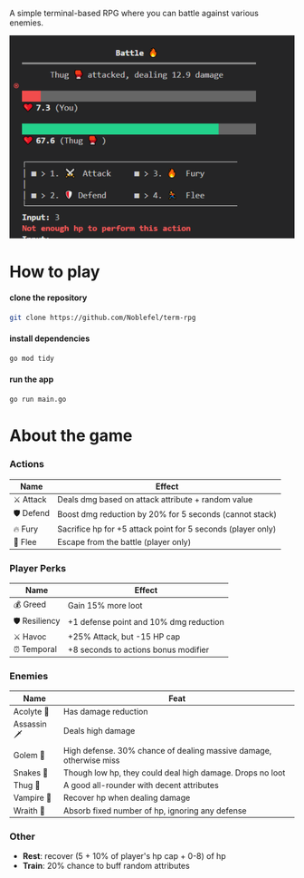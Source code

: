 A simple terminal-based RPG where you can battle against various enemies.

<img src="https://github.com/Noblefel/term-rpg/blob/main/sample.PNG">

# How to play

#### clone the repository
```bash
git clone https://github.com/Noblefel/term-rpg
``` 

#### install dependencies 
```sh
go mod tidy
```

#### run the app 
```sh
go run main.go
```

# About the game

### Actions
| Name | Effect |
| -------- | ------- |  
| ⚔️ Attack | Deals dmg based on attack attribute + random value |
| 🛡️ Defend | Boost dmg reduction by 20% for 5 seconds (cannot stack) |
| 🔥 Fury | Sacrifice hp for +5 attack point for 5 seconds (player only) |
| 🏃 Flee | Escape from the battle (player only) |

### Player Perks
| Name | Effect |
| -------- | ------- |  
| 💰 Greed | Gain 15% more loot |
| 🛡️ Resiliency | +1 defense point and 10% dmg reduction |
| ⚔️ Havoc | +25% Attack, but -15 HP cap|
| ⏰ Temporal | +8 seconds to actions bonus modifier |

### Enemies
| Name | Feat |
| -------- | ------- |  
| Acolyte 🧙| Has damage reduction |
| Assassin 🗡️| Deals high damage |
| Golem 🗿  | High defense. 30% chance of dealing massive damage, otherwise miss |
| Snakes 🐍 | Though low hp, they could deal high damage. Drops no loot |
| Thug 🥊 | A good all-rounder with decent attributes |
| Vampire 🧛 | Recover hp when dealing damage |
| Wraith 👻 | Absorb fixed number of hp, ignoring any defense |

### Other
- **Rest**: recover (5 + 10% of player's hp cap + 0-8) of hp
- **Train**: 20% chance to buff random attributes